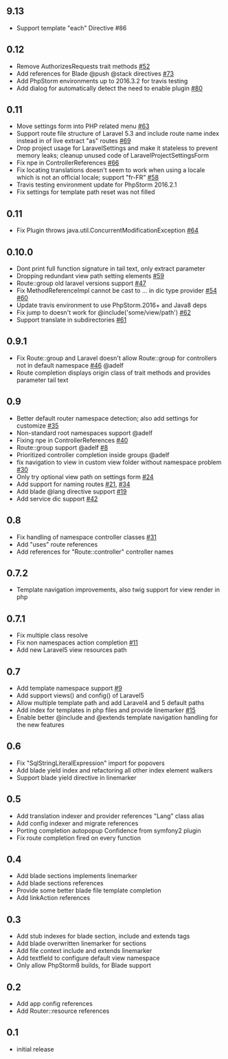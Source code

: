 ## 9.13

* Support template "each" Directive #86

## 0.12
* Remove AuthorizesRequests trait methods [#52](https://github.com/Haehnchen/idea-php-laravel-plugin/pull/52)
* Add references for Blade @push @stack directives [#73](https://github.com/Haehnchen/idea-php-laravel-plugin/pull/73)
* Add PhpStorm environments up to 2016.3.2 for travis testing
* Add dialog for automatically detect the need to enable plugin [#80](https://github.com/Haehnchen/idea-php-laravel-plugin/pull/80)

## 0.11
* Move settings form into PHP related menu [#63](https://github.com/Haehnchen/idea-php-laravel-plugin/pull/63)
* Support route file structure of Laravel 5.3 and include route name index instead in of live extract "as" routes [#69](https://github.com/Haehnchen/idea-php-laravel-plugin/pull/69)
* Drop project usage for LaravelSettings and make it stateless to prevent memory leaks; cleanup unused code of LaravelProjectSettingsForm
* Fix npe in ControllerReferences [#66](https://github.com/Haehnchen/idea-php-laravel-plugin/pull/66)
* Fix locating translations doesn't seem to work when using a locale which is not an official locale; support "fr-FR" [#58](https://github.com/Haehnchen/idea-php-laravel-plugin/pull/58)
* Travis testing environment update for PhpStorm 2016.2.1
* Fix settings for template path reset was not filled

## 0.11
* Fix Plugin throws java.util.ConcurrentModificationException [#64](https://github.com/Haehnchen/idea-php-laravel-plugin/pull/64)

## 0.10.0
* Dont print full function signature in tail text, only extract parameter
* Dropping redundant view path setting elements [#59](https://github.com/Haehnchen/idea-php-laravel-plugin/pull/59)
* Route::group old laravel versions support [#47](https://github.com/Haehnchen/idea-php-laravel-plugin/pull/47)
* Fix MethodReferenceImpl cannot be cast to ... in dic type provider [#54](https://github.com/Haehnchen/idea-php-laravel-plugin/pull/54) [#60](https://github.com/Haehnchen/idea-php-laravel-plugin/pull/60)
* Update travis environment to use PhpStorm.2016+ and Java8 deps
* Fix jump to doesn't work for @include('some/view/path') [#62](https://github.com/Haehnchen/idea-php-laravel-plugin/pull/62)
* Support translate in subdirectories [#61](https://github.com/Haehnchen/idea-php-laravel-plugin/pull/61)

## 0.9.1
* Fix Route::group and Laravel doesn't allow Route::group for controllers not in default namespace [#46](https://github.com/Haehnchen/idea-php-laravel-plugin/pull/46) @adelf
* Route completion displays origin class of trait methods and provides parameter tail text

## 0.9
* Better default router namespace detection; also add settings for customize [#35](https://github.com/Haehnchen/idea-php-laravel-plugin/issues/35)
* Non-standard root namespaces support @adelf
* Fixing npe in ControllerReferences [#40](https://github.com/Haehnchen/idea-php-laravel-plugin/issues/40)
* Route::group support @adelf [#8](https://github.com/Haehnchen/idea-php-laravel-plugin/issues/8)
* Prioritized controller completion inside groups @adelf
* fix navigation to view in custom view folder without namespace problem [#30](https://github.com/Haehnchen/idea-php-laravel-plugin/issues/30)
* Only try optional view path on settings form [#24](https://github.com/Haehnchen/idea-php-laravel-plugin/issues/24)
* Add support for naming routes [#21](https://github.com/Haehnchen/idea-php-laravel-plugin/issues/21), [#34](https://github.com/Haehnchen/idea-php-laravel-plugin/issues/34)
* Add blade @lang directive support [#19](https://github.com/Haehnchen/idea-php-laravel-plugin/issues/19)
* Add service dic support [#42](https://github.com/Haehnchen/idea-php-laravel-plugin/issues/42)

## 0.8
* Fix handling of namespace controller classes [#31](https://github.com/Haehnchen/idea-php-laravel-plugin/issues/31)
* Add "uses" route references
* Add references for "Route::controller" controller names

## 0.7.2
* Template navigation improvements, also twig support for view render in php

## 0.7.1
* Fix multiple class resolve
* Fix non namespaces action completion [#11](https://github.com/Haehnchen/idea-php-laravel-plugin/issues/11)
* Add new Laravel5 view resources path

## 0.7
* Add template namespace support [#9](https://github.com/Haehnchen/idea-php-laravel-plugin/issues/9)
* Add support views() and config() of Laravel5
* Allow multiple template path and add Laravel4 and 5 default paths
* Add index for templates in php files and provide linemarker [#15](https://github.com/Haehnchen/idea-php-laravel-plugin/issues/15)
* Enable better @include and @extends template navigation handling for the new features

## 0.6
* Fix "SqlStringLiteralExpression" import for popovers
* Add blade yield index and refactoring all other index element walkers
* Support blade yield directive in linemarker

## 0.5
* Add translation indexer and provider references "Lang" class alias
* Add config indexer and migrate references
* Porting completion autopopup Confidence from symfony2 plugin
* Fix route completion fired on every function

## 0.4
* Add blade sections implements linemarker
* Add blade sections references
* Provide some better blade file template completion
* Add linkAction references

## 0.3
* Add stub indexes for blade section, include and extends tags
* Add blade overwritten linemarker for sections
* Add file context include and extends linemarker
* Add textfield to configure default view namespace
* Only allow PhpStorm8 builds, for Blade support

## 0.2
* Add app config references
* Add Router::resource references

## 0.1
* initial release
